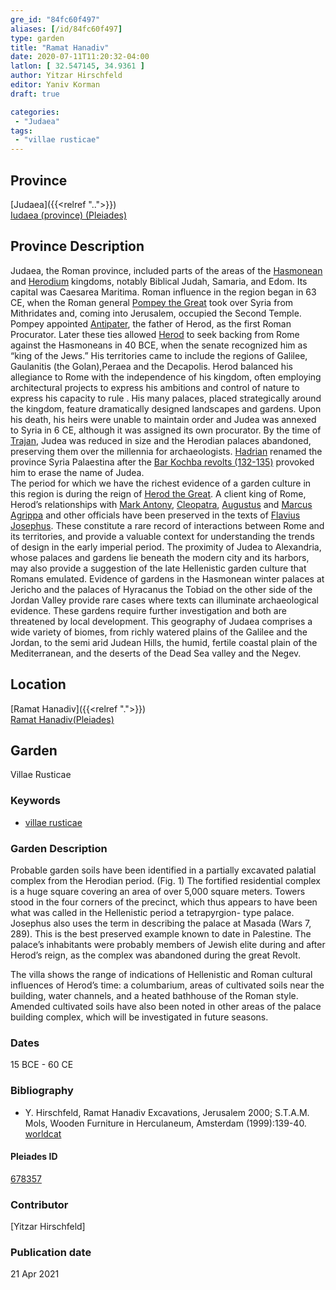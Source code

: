 ```yaml
---
gre_id: "84fc60f497"
aliases: [/id/84fc60f497]
type: garden
title: "Ramat Hanadiv"
date: 2020-07-11T11:20:32-04:00
latlon: [ 32.547145, 34.9361 ]
author: Yitzar Hirschfeld
editor: Yaniv Korman
draft: true

categories:
 - "Judaea"
tags:
 - "villae rusticae"
---
```


## Province

[Judaea]({{<relref "..">}}) \
[Iudaea (province) (Pleiades)](https://pleiades.stoa.org/places/981527)

## Province Description
Judaea, the Roman province, included parts of the areas of the [Hasmonean](https://en.wikipedia.org/wiki/Hasmonean_dynasty) and [Herodium](https://en.wikipedia.org/wiki/Herodian_dynasty) kingdoms, notably Biblical Judah, Samaria, and Edom. Its capital was Caesarea Maritima. Roman influence in the region began in 63 CE, when the Roman general [Pompey the Great](https://en.wikipedia.org/wiki/Pompey) took over Syria from Mithridates and, coming into Jerusalem, occupied the Second Temple.  Pompey appointed [Antipater](https://en.wikipedia.org/wiki/Antipater_the_Idumaean), the father of Herod, as the first Roman Procurator. Later these ties allowed [Herod](https://en.wikipedia.org/wiki/Herod_the_Great) to seek backing from Rome against the Hasmoneans in 40 BCE, when the senate recognized him as “king of the Jews.”  His territories came to include the regions of Galilee, Gaulanitis (the Golan),Peraea and the Decapolis. Herod balanced his allegiance to Rome with the independence of his kingdom, often employing architectural projects to express his ambitions and control of nature to express his capacity to rule . His many palaces, placed strategically around the kingdom, feature dramatically designed landscapes and gardens.  Upon his death, his heirs were unable to maintain order and Judea was annexed to Syria in 6 CE, although it was assigned its own procurator.   By the time of [Trajan](https://en.wikipedia.org/wiki/Trajan), Judea was reduced in size and the Herodian palaces abandoned, preserving them over the millennia for archaeologists. [Hadrian](https://en.wikipedia.org/wiki/Hadrian) renamed the province Syria Palaestina after the [Bar Kochba revolts (132-135)](https://en.wikipedia.org/wiki/Bar_Kokhba_revolt) provoked him to erase the name of Judea.  
The period for which we have the richest evidence of a garden culture in this region is during the reign of [Herod the Great](https://en.wikipedia.org/wiki/Herod_the_Great).  A client king of Rome, Herod’s relationships with [Mark Antony](https://en.wikipedia.org/wiki/Mark_Antony), [Cleopatra](https://en.wikipedia.org/wiki/Cleopatra), [Augustus](https://en.wikipedia.org/wiki/Augustus) and [Marcus Agrippa](https://en.wikipedia.org/wiki/Marcus_Vipsanius_Agrippa) and other officials have been preserved in the texts of [Flavius Josephus](https://en.wikipedia.org/wiki/Josephus).  These constitute a rare record of interactions between Rome and its territories, and provide a valuable context for understanding the trends of design in the early imperial period.  The proximity of Judea to Alexandria, whose palaces and gardens lie beneath the modern city and its harbors, may also provide a suggestion of the late Hellenistic garden culture that Romans emulated.  Evidence of gardens in the Hasmonean winter palaces at Jericho and the palaces of Hyracanus the Tobiad on the other side of the Jordan Valley provide rare cases where texts can illuminate archaeological evidence.   These gardens require further investigation and both are threatened by local development.
This geography of Judaea comprises a wide variety of biomes, from richly watered plains of the Galilee and the Jordan, to the semi arid Judean Hills, the humid, fertile coastal plain of the Mediterranean, and the deserts of the Dead Sea valley and the Negev.



## Location

[Ramat Hanadiv]({{<relref ".">}}) \
[Ramat Hanadiv(Pleiades)](https://pleiades.stoa.org/places/678357)

<!--### Location Description





<!-- LEAVE THIS BLANK FOR NOW -->

<!--## Sublocation-->

<!--
[AREA WITHIN LOCATION, LIKE “PALATINE HILL”](GEOREFERENCE LINK)
A sublocation is any area larger than an individual garden, but located within a location. I would always try to include a link to a controlled vocabulary here if possible. This ID may well be different from the Garden ID, e.g., Pompeii versus a Garden in one of the houses which has its own Pleiades ID.
-->

<!--### Sublocation Description-->

<!-- DESCRIPTION -->

## Garden

Villae Rusticae

 ### Keywords

- [villae rusticae](http://vocab.getty.edu/page/aat/300005518)


### Garden Description

Probable garden soils have been identified in a partially excavated palatial complex from the Herodian period. (Fig. 1) The fortified residential complex is a huge square covering an area of over 5,000 square meters. Towers stood in the four corners of the precinct, which thus appears to have been what was called in the Hellenistic period a tetrapyrgion- type palace.  Josephus also uses the term in describing the palace at Masada (Wars 7, 289).  This is the best preserved example known to date in Palestine.  The palace’s inhabitants were probably members of Jewish elite during and after Herod’s reign, as the complex was abandoned during the great Revolt.  

The villa shows the range of indications of Hellenistic and Roman cultural influences of Herod’s time:  a columbarium, areas of cultivated soils near the building, water channels, and a heated bathhouse of the Roman style.  Amended cultivated soils have also been noted in other areas of the palace building complex, which will be investigated in future seasons.



<!--### Maps

<!--
{{< image src="FILENAME" alt="ALT_TEXT" title="CAPTION" >}}


### Plans

{{< image src="Latimer_fig_14_or_10.1a.jpg" alt="Fig. 1: Plan of the residential building (A) with excavated bedding trenches (b) in its garden courtyard (G). Adapted from Branigan 1971, fig. 20." title="Fig. 1: Plan of the residential building (A) with excavated bedding trenches (b) in its garden courtyard (G). Adapted from Branigan 1971, fig. 20.(Rights statement)" >}}

### Images

{{< image src="Latimer_fig_15_or_10.1b.jpg" alt="Fig. 2: Reconstruction of the house and garden. Courtesy of K. Branigan." title="Fig. 2: Reconstruction of the house and garden. Courtesy of K. Branigan." >}}
 -->

### Dates

15 BCE - 60 CE

### Bibliography

* Y. Hirschfeld, Ramat Hanadiv Excavations, Jerusalem 2000; S.T.A.M. Mols, Wooden Furniture in Herculaneum, Amsterdam (1999):139-40. [worldcat](https://www.worldcat.org/title/ramat-hanadiv-excavations-final-report-of-the-1984-1998-seasons/oclc/44755201&referer=brief_results)


<!--#### Periodo ID-->

<!-- [PERIODO_ID](https://pleiades.stoa.org/places/PLEIADES_ID) -->

#### Pleiades ID

[678357](https://pleiades.stoa.org/places/678357)

<!--######## TGN ID

[#](#)-->

### Contributor

[Yitzar Hirschfeld]


### Publication date


21 Apr 2021

<!--### Related articles-->

<!-- Links to other related articles. Leave blank for now -->
